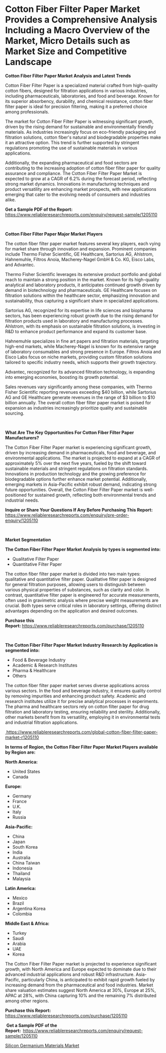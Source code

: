 <p><h1>Cotton Fiber Filter Paper Market Provides a Comprehensive Analysis Including a Macro Overview of the Market, Micro Details such as Market Size and Competitive Landscape</h1></p><p><strong>Cotton Fiber Filter Paper Market Analysis and Latest Trends</strong></p>
<p><p>Cotton Fiber Filter Paper is a specialized material crafted from high-quality cotton fibers, designed for filtration applications in various industries, including pharmaceuticals, laboratories, and food and beverage. Known for its superior absorbency, durability, and chemical resistance, cotton fiber filter paper is ideal for precision filtering, making it a preferred choice among professionals.</p><p>The market for Cotton Fiber Filter Paper is witnessing significant growth, driven by the rising demand for sustainable and environmentally friendly materials. As industries increasingly focus on eco-friendly packaging and filtration solutions, cotton fiber's natural and biodegradable properties make it an attractive option. This trend is further supported by stringent regulations promoting the use of sustainable materials in various applications.</p><p>Additionally, the expanding pharmaceutical and food sectors are contributing to the increasing adoption of cotton fiber filter paper for quality assurance and compliance. The Cotton Fiber Filter Paper Market is expected to grow at a CAGR of 6.2% during the forecast period, reflecting strong market dynamics. Innovations in manufacturing techniques and product versatility are enhancing market prospects, with new applications emerging that cater to the evolving needs of consumers and industries alike.</p></p>
<p><strong>Get a Sample PDF of the Report:&nbsp;</strong> <a href="https://www.reliableresearchreports.com/enquiry/request-sample/1205110?utm_campaign=2216&utm_medium=2&utm_source=Github&utm_content=ia&utm_term=03042025&utm_id=cotton-fiber-filter-paper">https://www.reliableresearchreports.com/enquiry/request-sample/1205110</a></p>
<p>&nbsp;</p>
<p><strong>Cotton Fiber Filter Paper Major Market Players</strong></p>
<p><p>The cotton fiber filter paper market features several key players, each vying for market share through innovation and expansion. Prominent companies include Thermo Fisher Scientific, GE Healthcare, Sartorius AG, Ahlstrom, Hahnemuhle, Filtros Anoia, Macherey-Nagel GmbH & Co. KG, Eisco Labs, and Advantec.</p><p>Thermo Fisher Scientific leverages its extensive product portfolio and global reach to maintain a strong position in the market. Known for its high-quality analytical and laboratory products, it anticipates continued growth driven by demand in biotechnology and pharmaceuticals. GE Healthcare focuses on filtration solutions within the healthcare sector, emphasizing innovation and sustainability, thus capturing a significant share in specialized applications.</p><p>Sartorius AG, recognized for its expertise in life sciences and biopharma sectors, has been experiencing robust growth due to the rising demand for filtration products used in laboratory and manufacturing processes. Ahlstrom, with its emphasis on sustainable filtration solutions, is investing in R&D to enhance product performance and expand its customer base.</p><p>Hahnemuhle specializes in fine art papers and filtration materials, targeting high-end markets, while Macherey-Nagel is known for its extensive range of laboratory consumables and strong presence in Europe. Filtros Anoia and Eisco Labs focus on niche markets, providing custom filtration solutions tailored to specific industry needs, which supports their growth trajectory.</p><p>Advantec, recognized for its advanced filtration technology, is expanding into emerging economies, boosting its growth potential. </p><p>Sales revenues vary significantly among these companies, with Thermo Fisher Scientific reporting revenues exceeding $40 billion, while Sartorius AG and GE Healthcare generate revenues in the range of $3 billion to $10 billion annually. The overall cotton fiber filter paper market is poised for expansion as industries increasingly prioritize quality and sustainable sourcing.</p></p>
<p>&nbsp;</p>
<p><strong>What Are The Key Opportunities For Cotton Fiber Filter Paper Manufacturers?</strong></p>
<p><p>The Cotton Fiber Filter Paper market is experiencing significant growth, driven by increasing demand in pharmaceuticals, food and beverage, and environmental applications. The market is projected to expand at a CAGR of approximately 5% over the next five years, fueled by the shift toward sustainable materials and stringent regulations on filtration standards. Innovations in production technology and the growing preference for biodegradable options further enhance market potential. Additionally, emerging markets in Asia-Pacific exhibit robust demand, indicating strong future opportunities. Overall, the Cotton Fiber Filter Paper market is well-positioned for sustained growth, reflecting both environmental trends and industrial needs.</p></p>
<p><strong>Inquire or Share Your Questions If Any Before Purchasing This Report:</strong> <a href="https://www.reliableresearchreports.com/enquiry/pre-order-enquiry/1205110?utm_campaign=2216&utm_medium=2&utm_source=Github&utm_content=ia&utm_term=03042025&utm_id=cotton-fiber-filter-paper">https://www.reliableresearchreports.com/enquiry/pre-order-enquiry/1205110</a></p>
<p>&nbsp;</p>
<p><strong>Market Segmentation</strong></p>
<p><strong>The Cotton Fiber Filter Paper Market Analysis by types is segmented into:</strong></p>
<p><ul><li>Qualitative Filter Paper</li><li>Quantitative Filter Paper</li></ul></p>
<p><p>The cotton fiber filter paper market is divided into two main types: qualitative and quantitative filter paper. Qualitative filter paper is designed for general filtration purposes, allowing users to distinguish between various physical properties of substances, such as clarity and color. In contrast, quantitative filter paper is engineered for accurate measurements, often used in gravimetric analysis where precise weight measurements are crucial. Both types serve critical roles in laboratory settings, offering distinct advantages depending on the application and desired outcomes.</p></p>
<p><strong>Purchase this Report:&nbsp;</strong><a href="https://www.reliableresearchreports.com/purchase/1205110?utm_campaign=2216&utm_medium=2&utm_source=Github&utm_content=ia&utm_term=03042025&utm_id=cotton-fiber-filter-paper">https://www.reliableresearchreports.com/purchase/1205110</a></p>
<p>&nbsp;</p>
<p><strong>The Cotton Fiber Filter Paper Market Industry Research by Application is segmented into:</strong></p>
<p><ul><li>Food & Beverage Industry</li><li>Academic & Research Institutes</li><li>Pharma & Healthcare</li><li>Others</li></ul></p>
<p><p>The cotton fiber filter paper market serves diverse applications across various sectors. In the food and beverage industry, it ensures quality control by removing impurities and enhancing product safety. Academic and research institutes utilize it for precise analytical processes in experiments. The pharma and healthcare sectors rely on cotton filter paper for drug filtration and laboratory testing, ensuring reliability and sterility. Additionally, other markets benefit from its versatility, employing it in environmental tests and industrial filtration applications.</p></p>
<p><a href="https://www.reliableresearchreports.com/global-cotton-fiber-filter-paper-market-r1205110?utm_campaign=2216&utm_medium=2&utm_source=Github&utm_content=ia&utm_term=03042025&utm_id=cotton-fiber-filter-paper">&nbsp;https://www.reliableresearchreports.com/global-cotton-fiber-filter-paper-market-r1205110</a></p>
<p><strong>In terms of Region, the Cotton Fiber Filter Paper Market Players available by Region are:</strong></p>
<p>
    <p> <strong> North America: </strong>
        <ul>
            <li>United States</li>
            <li>Canada</li>
        </ul>
        </p> 
    <p> <strong> Europe: </strong>
        <ul>
            <li>Germany</li>
            <li>France</li>
            <li>U.K.</li>
            <li>Italy</li>
            <li>Russia</li>
        </ul>
        </p> 
    <p> <strong> Asia-Pacific: </strong>
        <ul>
            <li>China</li>
            <li>Japan</li>
            <li>South Korea</li>
            <li>India</li>
            <li>Australia</li>
            <li>China Taiwan</li>
            <li>Indonesia</li>
            <li>Thailand</li>
            <li>Malaysia</li>
        </ul>
        </p> 
    <p> <strong> Latin America: </strong>
        <ul>
            <li>Mexico</li>
            <li>Brazil</li>
            <li>Argentina Korea</li>
            <li>Colombia</li>
        </ul>
        </p> 
    <p> <strong> Middle East & Africa: </strong>
        <ul>
            <li>Turkey</li>
            <li>Saudi</li>
            <li>Arabia</li>
            <li>UAE</li>
            <li>Korea</li>
        </ul>
    </p>
    </p>
<p><p>The Cotton Fiber Filter Paper market is projected to experience significant growth, with North America and Europe expected to dominate due to their advanced industrial applications and robust R&D infrastructure. Asia-Pacific, particularly China, is anticipated to exhibit rapid growth fueled by increasing demand from the pharmaceutical and food industries. Market share valuation estimates suggest North America at 30%, Europe at 25%, APAC at 28%, with China capturing 10% and the remaining 7% distributed among other regions.</p></p>
<p><strong>Purchase this Report: </strong><a href="https://www.reliableresearchreports.com/purchase/1205110?utm_campaign=2216&utm_medium=2&utm_source=Github&utm_content=ia&utm_term=03042025&utm_id=cotton-fiber-filter-paper">https://www.reliableresearchreports.com/purchase/1205110</a></p>
<p>&nbsp;<strong>Get a Sample PDF of the Report:&nbsp;&nbsp;</strong><a href="https://www.reliableresearchreports.com/enquiry/request-sample/1205110?utm_campaign=2216&utm_medium=2&utm_source=Github&utm_content=ia&utm_term=03042025&utm_id=cotton-fiber-filter-paper">https://www.reliableresearchreports.com/enquiry/request-sample/1205110</a></p>
<p><strong></strong></p>
<p><p><a href="https://github.com/ygfu6u/Market-Research-Report-List-2/blob/main/silicon-germanium-materials-market.md?utm_campaign=2216&utm_medium=2&utm_source=Github&utm_content=ia&utm_term=03042025&utm_id=cotton-fiber-filter-paper">Silicon Germanium Materials Market</a></p></p>